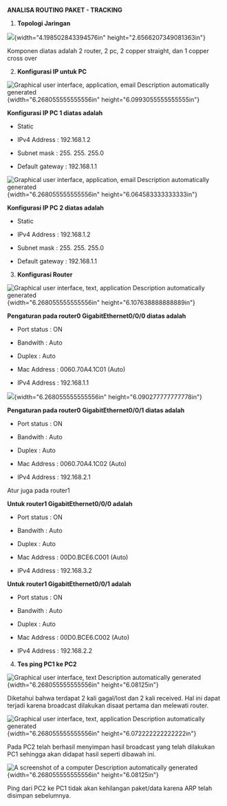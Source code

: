 **ANALISA ROUTING PAKET - TRACKING**

1.  **Topologi Jaringan**

![](https://raw.githubusercontent.com/rizal15D/Tugas-Pratikum-Konsep-Jaringan-/main/Laporan%204/assets/media/image1.png){width="4.198502843394576in"
height="2.6566207349081363in"}

Komponen diatas adalah 2 router, 2 pc, 2 copper straight, dan 1 copper
cross over

2.  **Konfigurasi IP untuk PC**

![Graphical user interface, application, email Description automatically
generated](https://raw.githubusercontent.com/rizal15D/Tugas-Pratikum-Konsep-Jaringan-/main/Laporan%204/assets/media/image2.png){width="6.268055555555556in"
height="6.0993055555555555in"}

**Konfigurasi IP PC 1 diatas adalah**

-   Static

-   IPv4 Address : 192.168.1.2

-   Subnet mask : 255. 255. 255.0

-   Default gateway : 192.168.1.1

![Graphical user interface, application, email Description automatically
generated](https://raw.githubusercontent.com/rizal15D/Tugas-Pratikum-Konsep-Jaringan-/main/Laporan%204/assets/media/image3.png){width="6.268055555555556in"
height="6.064583333333333in"}

**Konfigurasi IP PC 2 diatas adalah**

-   Static

-   IPv4 Address : 192.168.1.2

-   Subnet mask : 255. 255. 255.0

-   Default gateway : 192.168.1.1

3.  **Konfigurasi Router**

![Graphical user interface, text, application Description automatically
generated](https://raw.githubusercontent.com/rizal15D/Tugas-Pratikum-Konsep-Jaringan-/main/Laporan%204/assets/media/image4.png){width="6.268055555555556in"
height="6.107638888888889in"}

**Pengaturan pada router0 GigabitEthernet0/0/0 diatas adalah**

-   Port status : ON

-   Bandwith : Auto

-   Duplex : Auto

-   Mac Address : 0060.70A4.1C01 (Auto)

-   IPv4 Address : 192.168.1.1

![](https://raw.githubusercontent.com/rizal15D/Tugas-Pratikum-Konsep-Jaringan-/main/Laporan%204/assets/media/image5.png){width="6.268055555555556in"
height="6.090277777777778in"}

**Pengaturan pada router0 GigabitEthernet0/0/1 diatas adalah**

-   Port status : ON

-   Bandwith : Auto

-   Duplex : Auto

-   Mac Address : 0060.70A4.1C02 (Auto)

-   IPv4 Address : 192.168.2.1

Atur juga pada router1

**Untuk router1 GigabitEthernet0/0/0 adalah**

-   Port status : ON

-   Bandwith : Auto

-   Duplex : Auto

-   Mac Address : 00D0.BCE6.C001 (Auto)

-   IPv4 Address : 192.168.3.2

**Untuk router1 GigabitEthernet0/0/1 adalah**

-   Port status : ON

-   Bandwith : Auto

-   Duplex : Auto

-   Mac Address : 00D0.BCE6.C002 (Auto)

-   IPv4 Address : 192.168.2.2

4.  **Tes ping PC1 ke PC2**

![Graphical user interface, text Description automatically
generated](https://raw.githubusercontent.com/rizal15D/Tugas-Pratikum-Konsep-Jaringan-/main/Laporan%204/assets/media/image6.png){width="6.268055555555556in"
height="6.08125in"}

Diketahui bahwa terdapat 2 kali gagal/lost dan 2 kali received. Hal ini
dapat terjadi karena broadcast dilakukan disaat pertama dan melewati
router.

![Graphical user interface, text, application Description automatically
generated](https://raw.githubusercontent.com/rizal15D/Tugas-Pratikum-Konsep-Jaringan-/main/Laporan%204/assets/media/image7.png){width="6.268055555555556in"
height="6.072222222222222in"}

Pada PC2 telah berhasil menyimpan hasil broadcast yang telah dilakukan
PC1 sehingga akan didapat hasil seperti dibawah ini.

![A screenshot of a computer Description automatically
generated](https://raw.githubusercontent.com/rizal15D/Tugas-Pratikum-Konsep-Jaringan-/main/Laporan%204/assets/media/image8.png){width="6.268055555555556in"
height="6.08125in"}

Ping dari PC2 ke PC1 tidak akan kehilangan paket/data karena ARP telah
disimpan sebelumnya.

